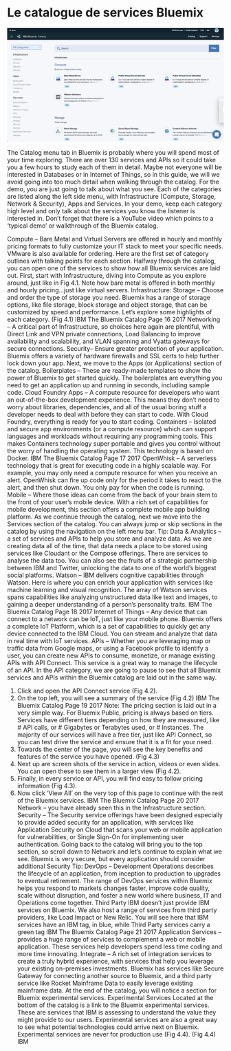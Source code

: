 # Le catalogue de services Bluemix




<center>
      <img src="catalog.png" width="1200" />
</center>


The Catalog menu tab in Bluemix is probably where you will spend most of
your time exploring. There are over 130 services and APIs so it could take
you a few hours to study each of them in detail. Maybe not everyone will
be interested in Databases or in Internet of Things, so in this guide, we will
we avoid going into too much detail when walking through the catalog.
For the demo, you are just going to talk about what you see. Each of the
categories are listed along the left side menu, with Infrastructure
(Compute, Storage, Network & Security), Apps and Services. In your demo,
keep each category high level and only talk about the services you know
the listener is interested in.
Don’t forget that there is a YouTube video which points to a ‘typical demo’
or walkthrough of the Bluemix catalog.

Compute – Bare Metal and Virtual Servers are offered in hourly
and monthly pricing formats to fully customize your IT stack to
meet your specific needs. VMware is also available for
ordering.
Here are the first set of category outlines with talking points for each
section. Halfway through the catalog, you can open one of the services to
show how all Bluemix services are laid out.
First, start with Infrastructure, diving into Compute as you explore around,
just like in Fig 4.1. Note how bare metal is offered in both monthly and
hourly pricing…just like virtual servers.
Infrastructure:
Storage – Choose and order the type of storage you need.
Bluemix has a range of storage options, like file storage, block
storage and object storage, that can be customized by speed
and performance.
Let’s explore some highlights of each category.
(Fig 4.1)
IBM
The Bluemix Catalog
Page 16 2017
Networking – A critical part of Infrastructure, so choices here
again are plentiful, with Direct Link and VPN private
connections, Load Balancing to improve availability and
scalability, and VLAN spanning and Vyatta gateways for secure
connections.
Security– Ensure greater protection of your application.
Bluemix offers a variety of hardware firewalls and SSL certs to
help further lock down your app.
Next, we move to the Apps (or Applications) section of the catalog.
Boilerplates – These are ready-made templates to show the
power of Bluemix to get started quickly. The boilerplates are
everything you need to get an application up and running in
seconds, including sample code.
Cloud Foundry Apps – A compute resource for developers who
want an out-of-the-box development experience. This means
they don’t need to worry about libraries, dependencies, and all
of the usual boring stuff a developer needs to deal with before
they can start to code. With Cloud Foundry, everything is ready
for you to start coding.
Containers – Isolated and secure app environments (or a
compute resource) which can support languages and
workloads without requiring any programming tools. This
makes Containers technology super portable and gives you
control without the worry of handling the operating system.
This technology is based on Docker.
IBM
The Bluemix Catalog
Page 17 2017
OpenWhisk – A serverless technology that is great for
executing code in a highly scalable way. For example, you may
only need a compute resource for when you receive an alert.
OpenWhisk can fire up code only for the period it takes to react
to the alert, and then shut down. You only pay for when the
code is running.
Mobile – Where those ideas can come from the back of your
brain stem to the front of your user’s mobile device. With a rich
set of capabilities for mobile development, this section offers a
complete mobile app building platform.
As we continue through the catalog, next we move into the Services
section of the catalog.
You can always jump or skip sections in the catalog by using
the navigation on the left menu bar.
Tip:
Data & Analytics – a set of services and APIs to help you store
and analyze data. As we are creating data all of the time, that
data needs a place to be stored using services like Cloudant or
the Compose offerings. There are services to analyse the data
too. You can also see the fruits of a strategic partnership
between IBM and Twitter, unlocking the data to one of the
world’s biggest social platforms.
Watson – IBM delivers cognitive capabilities through Watson.
Here is where you can enrich your application with services like
machine learning and visual recognition. The array of Watson
services spans capabilities like analyzing unstructured data like
text and images, to gaining a deeper understanding of a
person’s personality traits.
IBM
The Bluemix Catalog
Page 18 2017
Internet of Things – Any device that can connect to a network
can be IoT, just like your mobile phone. Bluemix offers a
complete IoT Platform, which is a set of capabilities to quickly
get any device connected to the IBM Cloud. You can stream
and analyze that data in real time with IoT services.
APIs – Whether you are leveraging map or traffic data from
Google maps, or using a Facebook profile to identify a user, you
can create new APIs to consume, monetize, or manage existing
APIs with API Connect. This service is a great way to manage
the lifecycle of an API.
In the API category, we are going to pause to see that all Bluemix services
and APIs within the Bluemix catalog are laid out in the same way.
1. Click and open the API Connect service (Fig 4.2).
2. On the top left, you will see a summary of the service
(Fig 4.2)
IBM
The Bluemix Catalog
Page 19 2017
Note:
The pricing section is laid out in a very simple way. For Bluemix
Public, pricing is always based on tiers. Services have different tiers
depending on how they are measured, like # API calls, or #
Gigabytes or Terabytes used, or # Instances. The majority of our
services will have a free tier, just like API Connect, so you can test
drive the service and ensure that it is a fit for your need.
3. Towards the center of the page, you will see the key benefits and
features of the service you have opened.
(Fig 4.3)
4. Next up are screen shots of the service in action, videos or even slides.
You can open these to see them in a larger view (Fig 4.2).
5. Finally, in every service or API, you will find easy to follow pricing
information (Fig 4.3).
6. Now click ‘View All’ on the very top of this page to continue with the
rest of the Bluemix services.
IBM
The Bluemix Catalog
Page 20 2017
Network – you have already seen this in the Infrastructure
section.
Security – The Security service offerings have been designed
especially to provide added security for an application, with
services like Application Security on Cloud that scans your web
or mobile application for vulnerabilities, or Single Sign-On for
implementing user authentication.
Going back to the catalog will bring you to the top section, so scroll down
to Network and let’s continue to explain what we see.
Bluemix is very secure, but every application
should consider additional Security
Tip:
DevOps – Development Operations describes the lifecycle of an
application, from inception to production to upgrades to
eventual retirement. The range of DevOps services within
Bluemix helps you respond to markets changes faster, improve
code quality, scale without disruption, and foster a new world
where business, IT and Operations come together.
Third Party
IBM doesn’t just provide IBM services on Bluemix. We also
host a range of services from third party providers, like Load
Impact or New Relic. You will see here that IBM services have
an IBM tag, in blue, while Third Party services carry a green tag
IBM
The Bluemix Catalog
Page 21 2017
Application Services – provides a huge range of services to
complement a web or mobile application. These services help
developers spend less time coding and more time innovating.
Integrate – A rich set of integration services to create a truly
hybrid experience, with services that help you leverage your
existing on-premises investments. Bluemix has services like
Secure Gateway for connecting another source to Bluemix, and
a third party service like Rocket Mainframe Data to easily
leverage existing mainframe data.
At the end of the catalog, you will notice a section for Bluemix
experimental services.
Experimental Services
Located at the bottom of the catalog is a link to the Bluemix
experimental services. These are services that IBM is assessing
to understand the value they might provide to our users.
Experimental services are also a great way to see what
potential technologies could arrive next on Bluemix.
Experimental services are never for production use (Fig 4.4).
(Fig 4.4)
IBM
